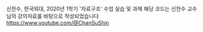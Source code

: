 신찬수, 한국외대, 2020년 1학기 '자료구조' 수업 실습 및 과제
해당 코드는 신찬수 교수님의 강의자료를 바탕으로 작성되었습니다
https://www.youtube.com/@ChanSuShin
